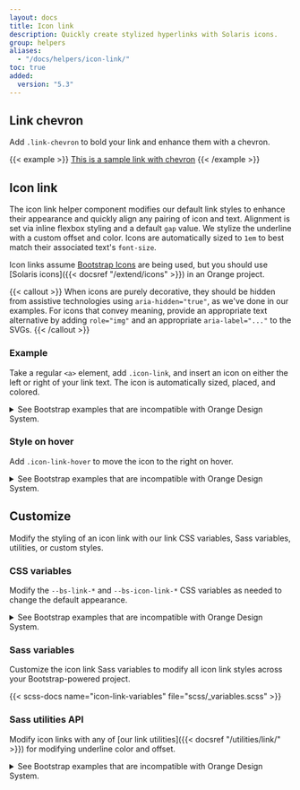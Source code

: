```yaml
---
layout: docs
title: Icon link
description: Quickly create stylized hyperlinks with Solaris icons.
group: helpers
aliases:
  - "/docs/helpers/icon-link/"
toc: true
added:
  version: "5.3"
---
```


## Link chevron

Add `.link-chevron` to bold your link and enhance them with a chevron.

{{< example >}}
<a class="link-chevron" href="#">This is a sample link with chevron</a>
{{< /example >}}

## Icon link

The icon link helper component modifies our default link styles to enhance their appearance and quickly align any pairing of icon and text. Alignment is set via inline flexbox styling and a default `gap` value. We stylize the underline with a custom offset and color. Icons are automatically sized to `1em` to best match their associated text's `font-size`.

Icon links assume [Bootstrap Icons](https://icons.getbootstrap.com) are being used, but you should use [Solaris icons]({{< docsref "/extend/icons" >}}) in an Orange project.

{{< callout >}}
When icons are purely decorative, they should be hidden from assistive technologies using `aria-hidden="true"`, as we've done in our examples. For icons that convey meaning, provide an appropriate text alternative by adding `role="img"` and an appropriate `aria-label="..."` to the SVGs.
{{< /callout >}}

### Example

Take a regular `<a>` element, add `.icon-link`, and insert an icon on either the left or right of your link text. The icon is automatically sized, placed, and colored.

<details>
<summary>See Bootstrap examples that are incompatible with Orange Design System.</summary>
<br>
{{< design-callout-alert >}}
This helper should be used carefully because the rendering provided in the following examples does not respect the Orange Design System specifications. But still, this helper could help in some cases to build specific ues cases or other reusable components.
{{< /design-callout-alert >}}

{{< example >}}
<a class="icon-link" href="#">
  <svg class="bi" aria-hidden="true"><use xlink:href="#box-seam"></use></svg>
  Icon link
</a>
{{< /example >}}

{{< example >}}
<a class="icon-link" href="#">
  Icon link
  <svg class="bi" aria-hidden="true"><use xlink:href="#arrow-right"></use></svg>
</a>
{{< /example >}}
</details>

### Style on hover

Add `.icon-link-hover` to move the icon to the right on hover.

<details>
<summary>See Bootstrap examples that are incompatible with Orange Design System.</summary>
<br>
{{< design-callout-alert >}}
This helper should be used carefully because the rendering provided in the following examples does not respect the Orange Design System specifications. But still, this helper could help in some cases to build specific ues cases or other reusable components.
{{< /design-callout-alert >}}

{{< example >}}
<a class="icon-link icon-link-hover" href="#">
  Icon link
  <svg class="bi" aria-hidden="true"><use xlink:href="#arrow-right"></use></svg>
</a>
{{< /example >}}
</details>

## Customize

Modify the styling of an icon link with our link CSS variables, Sass variables, utilities, or custom styles.

### CSS variables

Modify the `--bs-link-*` and `--bs-icon-link-*` CSS variables as needed to change the default appearance.

<details>
<summary>See Bootstrap examples that are incompatible with Orange Design System.</summary>
<br>
{{< design-callout-alert >}}
This helper should be used carefully because the rendering provided in the following examples does not respect the Orange Design System specifications. But still, this helper could help in some cases to build specific ues cases or other reusable components.
{{< /design-callout-alert >}}

Customize the hover `transform` by overriding the `--bs-icon-link-transform` CSS variable:

{{< example >}}
<a class="icon-link icon-link-hover" style="--bs-icon-link-transform: translate3d(0, -.125rem, 0);" href="#">
  <svg class="bi" aria-hidden="true"><use xlink:href="#clipboard"></use></svg>
  Icon link
</a>
{{< /example >}}

Customize the color by overriding the `--bs-link-*` CSS variable:

{{< example >}}
<a class="icon-link icon-link-hover" style="--bs-link-hover-color-rgb: 25, 135, 84;" href="#">
  Icon link
  <svg class="bi" aria-hidden="true"><use xlink:href="#arrow-right"></use></svg>
</a>
{{< /example >}}
</details>

### Sass variables

Customize the icon link Sass variables to modify all icon link styles across your Bootstrap-powered project.

{{< scss-docs name="icon-link-variables" file="scss/_variables.scss" >}}

### Sass utilities API

Modify icon links with any of [our link utilities]({{< docsref "/utilities/link/" >}}) for modifying underline color and offset.

<details>
<summary>See Bootstrap examples that are incompatible with Orange Design System.</summary>
<br>
{{< design-callout-alert >}}
This helper should be used carefully because the rendering provided in the following examples does not respect the Orange Design System specifications. But still, this helper could help in some cases to build specific ues cases or other reusable components.
{{< /design-callout-alert >}}

{{< example >}}
<a class="icon-link icon-link-hover link-success link-underline-success link-underline-opacity-25" href="#">
  Icon link
  <svg class="bi" aria-hidden="true"><use xlink:href="#arrow-right"></use></svg>
</a>
{{< /example >}}
</details>
